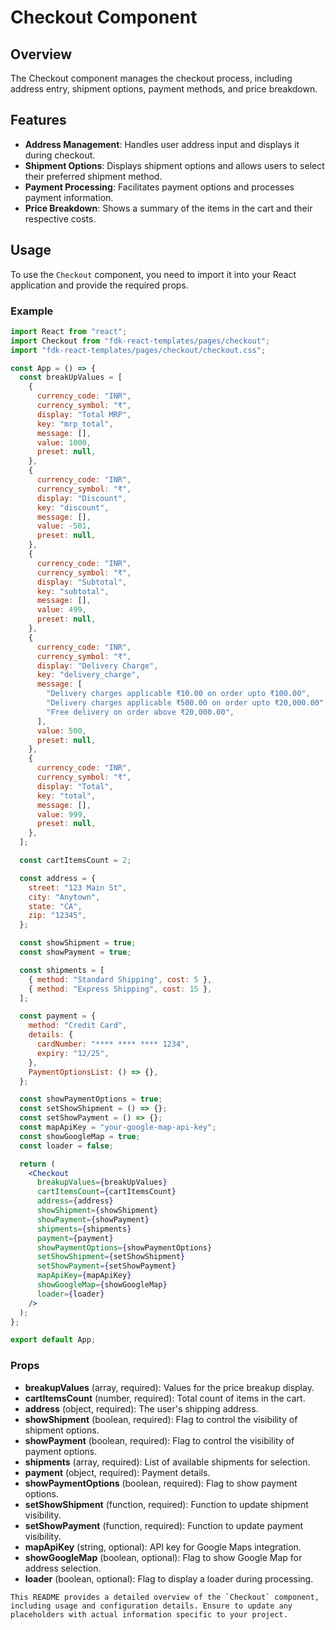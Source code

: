 # Checkout Component

## Overview
The Checkout component manages the checkout process, including address entry, shipment options, payment methods, and price breakdown.

## Features
- **Address Management**: Handles user address input and displays it during checkout.
- **Shipment Options**: Displays shipment options and allows users to select their preferred shipment method.
- **Payment Processing**: Facilitates payment options and processes payment information.
- **Price Breakdown**: Shows a summary of the items in the cart and their respective costs.

## Usage
To use the `Checkout` component, you need to import it into your React application and provide the required props.

### Example
```jsx
import React from "react";
import Checkout from "fdk-react-templates/pages/checkout";
import "fdk-react-templates/pages/checkout/checkout.css";

const App = () => {
  const breakUpValues = [
    {
      currency_code: "INR",
      currency_symbol: "₹",
      display: "Total MRP",
      key: "mrp_total",
      message: [],
      value: 1000,
      preset: null,
    },
    {
      currency_code: "INR",
      currency_symbol: "₹",
      display: "Discount",
      key: "discount",
      message: [],
      value: -501,
      preset: null,
    },
    {
      currency_code: "INR",
      currency_symbol: "₹",
      display: "Subtotal",
      key: "subtotal",
      message: [],
      value: 499,
      preset: null,
    },
    {
      currency_code: "INR",
      currency_symbol: "₹",
      display: "Delivery Charge",
      key: "delivery_charge",
      message: [
        "Delivery charges applicable ₹10.00 on order upto ₹100.00",
        "Delivery charges applicable ₹500.00 on order upto ₹20,000.00",
        "Free delivery on order above ₹20,000.00",
      ],
      value: 500,
      preset: null,
    },
    {
      currency_code: "INR",
      currency_symbol: "₹",
      display: "Total",
      key: "total",
      message: [],
      value: 999,
      preset: null,
    },
  ];

  const cartItemsCount = 2;

  const address = {
    street: "123 Main St",
    city: "Anytown",
    state: "CA",
    zip: "12345",
  };

  const showShipment = true;
  const showPayment = true;

  const shipments = [
    { method: "Standard Shipping", cost: 5 },
    { method: "Express Shipping", cost: 15 },
  ];

  const payment = {
    method: "Credit Card",
    details: {
      cardNumber: "**** **** **** 1234",
      expiry: "12/25",
    },
    PaymentOptionsList: () => {},
  };

  const showPaymentOptions = true;
  const setShowShipment = () => {};
  const setShowPayment = () => {};
  const mapApiKey = "your-google-map-api-key";
  const showGoogleMap = true;
  const loader = false;

  return (
    <Checkout
      breakupValues={breakUpValues}
      cartItemsCount={cartItemsCount}
      address={address}
      showShipment={showShipment}
      showPayment={showPayment}
      shipments={shipments}
      payment={payment}
      showPaymentOptions={showPaymentOptions}
      setShowShipment={setShowShipment}
      setShowPayment={setShowPayment}
      mapApiKey={mapApiKey}
      showGoogleMap={showGoogleMap}
      loader={loader}
    />
  );
};

export default App;


```

### Props
- **breakupValues** (array, required): Values for the price breakup display.
- **cartItemsCount** (number, required): Total count of items in the cart.
- **address** (object, required): The user's shipping address.
- **showShipment** (boolean, required): Flag to control the visibility of shipment options.
- **showPayment** (boolean, required): Flag to control the visibility of payment options.
- **shipments** (array, required): List of available shipments for selection.
- **payment** (object, required): Payment details.
- **showPaymentOptions** (boolean, required): Flag to show payment options.
- **setShowShipment** (function, required): Function to update shipment visibility.
- **setShowPayment** (function, required): Function to update payment visibility.
- **mapApiKey** (string, optional): API key for Google Maps integration.
- **showGoogleMap** (boolean, optional): Flag to show Google Map for address selection.
- **loader** (boolean, optional): Flag to display a loader during processing.

```
This README provides a detailed overview of the `Checkout` component, including usage and configuration details. Ensure to update any placeholders with actual information specific to your project.
